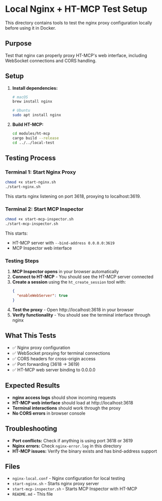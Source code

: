 # Local Nginx + HT-MCP Test Setup

This directory contains tools to test the nginx proxy configuration locally before using it in Docker.

## Purpose

Test that nginx can properly proxy HT-MCP's web interface, including WebSocket connections and CORS handling.

## Setup

1. **Install dependencies:**
   ```bash
   # macOS
   brew install nginx
   
   # Ubuntu
   sudo apt install nginx
   ```

2. **Build HT-MCP:**
   ```bash
   cd modules/ht-mcp
   cargo build --release
   cd ../../local-test
   ```

## Testing Process

### Terminal 1: Start Nginx Proxy
```bash
chmod +x start-nginx.sh
./start-nginx.sh
```

This starts nginx listening on port 3618, proxying to localhost:3619.

### Terminal 2: Start MCP Inspector
```bash
chmod +x start-mcp-inspector.sh
./start-mcp-inspector.sh
```

This starts:
- HT-MCP server with `--bind-address 0.0.0.0:3619`
- MCP Inspector web interface

### Testing Steps

1. **MCP Inspector opens** in your browser automatically
2. **Connect to HT-MCP** - You should see the HT-MCP server connected
3. **Create a session** using the `ht_create_session` tool with:
   ```json
   {
     "enableWebServer": true
   }
   ```
4. **Test the proxy** - Open http://localhost:3618 in your browser
5. **Verify functionality** - You should see the terminal interface through nginx

## What This Tests

- ✅ Nginx proxy configuration
- ✅ WebSocket proxying for terminal connections  
- ✅ CORS headers for cross-origin access
- ✅ Port forwarding (3618 -> 3619)
- ✅ HT-MCP web server binding to 0.0.0.0

## Expected Results

- **nginx access logs** should show incoming requests
- **HT-MCP web interface** should load at http://localhost:3618
- **Terminal interactions** should work through the proxy
- **No CORS errors** in browser console

## Troubleshooting

- **Port conflicts:** Check if anything is using port 3618 or 3619
- **Nginx errors:** Check `nginx-error.log` in this directory
- **HT-MCP issues:** Verify the binary exists and has bind-address support

## Files

- `nginx-local.conf` - Nginx configuration for local testing
- `start-nginx.sh` - Starts nginx proxy server
- `start-mcp-inspector.sh` - Starts MCP Inspector with HT-MCP
- `README.md` - This file